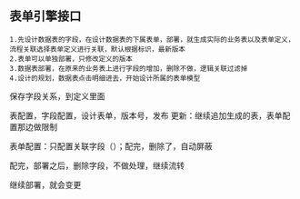 ## 表单引擎接口
```
1.先设计数据表的字段，在设计数据表的下属表单，部署，就生成实际的业务表以及表单定义，流程关联选择表单定义进行关联，默认根据标识，最新版本
2.表单可以单独部署，只修改定义的版本
3.数据表部署，在原来的业务表上进行字段的增加，删除不做，逻辑关联过滤掉
4.设计的规划，数据表点击明细进去，开始设计所属的表单模型

```

保存字段关系，到定义里面

表配置，字段配置，设计表单，版本号，发布
更新：继续追加生成的表，表单配置那边做限制


表单配置：只配置关联字段（）；配完，删除了，自动屏蔽


配完，部署之后，删除字段，不做处理，继续流转

继续部署，就会变更


